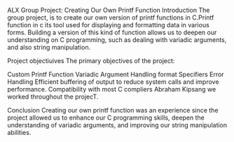 ALX Group Project: Creating Our Own Printf Function
Introduction
The group project, is to create our own version of printf functions in C.Printf function in c its tool used for displaying and  formatting data in various forms. Building a version of this kind of  function allows us to deepen our understanding on C programming, such as dealing with variadic arguments, and also string manipulation.

Project objectiuives
The primary objectives of the  project:

Custom Printf Function
Variadic Argument Handling
format Specifiers
 Error Handling
Efficient buffering of output to reduce system calls and improve performance.
Compatibility with most C compliers
Abraham Kipsang we  worked throughout the projecT.

Conclusion
Creating our own printf function was an experience since the project allowed us to enhance our C programming skills, deepen the understanding of variadic arguments, and improving our string manipulation abilities.

